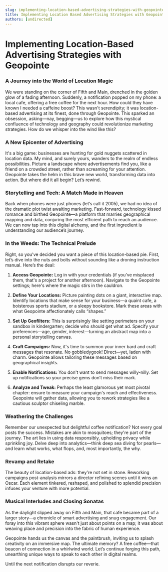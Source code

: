 ```yaml
---
slug: implementing-location-based-advertising-strategies-with-geopointe
title: Implementing Location Based Advertising Strategies with Geopointe
authors: [undirected]
---
```



# Implementing Location-Based Advertising Strategies with Geopointe

### A Journey into the World of Location Magic 

We were standing on the corner of Fifth and Main, drenched in the golden glow of a fading afternoon. Suddenly, a notification popped on my phone: a local cafe, offering a free coffee for the next hour. How could they have known I needed a caffeine boost? This wasn't serendipity; it was location-based advertising at its finest, done through Geopointe. This sparked an obsession, asking—nay, begging—us to explore how this mystical confluence of technology and geography could revolutionize marketing strategies. How do we whisper into the wind like this?

### A New Epicenter of Advertising

It's a big game: businesses are hunting for gold nuggets scattered in location data. My mind, and surely yours, wanders to the realm of endless possibilities. Picture a landscape where advertisements find you, like a friend on a crowded street, rather than screaming for your attention. Geopointe takes the helm in this brave new world, transforming data into action. But where did it all begin? Let’s rewind.

### Storytelling and Tech: A Match Made in Heaven

Back when phones were just phones (let’s call it 2005), we had no idea of the dramatic plot twist awaiting marketing. Fast-forward, technology kissed romance and birthed Geopointe—a platform that marries geographical mapping and data, conjuring the most efficient path to reach an audience. We can now tap into this digital alchemy, and the first ingredient is understanding our audience’s journey. 

### In the Weeds: The Technical Prelude

Right, so you've decided you want a piece of this location-based pie. First, let’s dive into the nuts and bolts without sounding like a droning instruction manual. Here’s the deal:

1. **Access Geopointe:** Log in with your credentials (if you’ve misplaced them, that's a project for another afternoon). Navigate to the Geopointe settings; here's where the magic stirs in the cauldron.

2. **Define Your Locations:** Picture painting dots on a giant, interactive map. Identify locations that make sense for your business—a quaint cafe, a boisterous sports stadium, or a sleepy bookstore. Mark these areas with what Geopointe affectionately calls “shapes.”

3. **Set Up Geofilters:** This is surprisingly like setting perimeters on your sandbox in kindergarten; decide who should get what ad. Specify your preferences—age, gender, interest—turning an abstract map into a personal storytelling canvas.

4. **Craft Campaigns:** Now, it's time to summon your inner bard and craft messages that resonate. No gobbledygook! Direct—yet, laden with charm. Geopointe allows tailoring these messages based on geographical insights.

5. **Enable Notifications:** You don't want to send messages willy-nilly. Set up notifications so your precise gems don’t miss their mark.

6. **Analyze and Tweak:** Perhaps the least glamorous yet most pivotal chapter: ensure to measure your campaign's reach and effectiveness. Geopointe will gather data, allowing you to rework strategies like a cautious sculptor chiseling marble.

### Weathering the Challenges

Remember our unexpected but delightful coffee notification? Not every goal posts the success. Mistakes are akin to mosquitoes; they're part of the journey. The art lies in using data responsibly, upholding privacy while sprinkling joy. Delve deep into analytics—think deep sea diving for pearls—and learn what works, what flops, and, most importantly, the why.

### Revamp and Retake 

The beauty of location-based ads: they're not set in stone. Reworking campaigns post-analysis mirrors a director refining scenes until it wins an Oscar. Each element tinkered, reshaped, and polished to splendid precision infuses your venture with more potential.

### Musical Interludes and Closing Sonatas

As the daylight slipped away on Fifth and Main, that cafe became part of a larger story—a chronicle of smart advertising and snug engagement. Our foray into this vibrant sphere wasn't just about points on a map; it was about weaving place and precision into the fabric of human experience.

Geopointe hands us the canvas and the paintbrush, inviting us to splash creativity on an immersive map. The ultimate memory? A free coffee—that beacon of connection in a whirlwind world. Let’s continue forging this path, unearthing unique ways to speak to each other in digital realms. 

Until the next notification disrupts our reverie.
